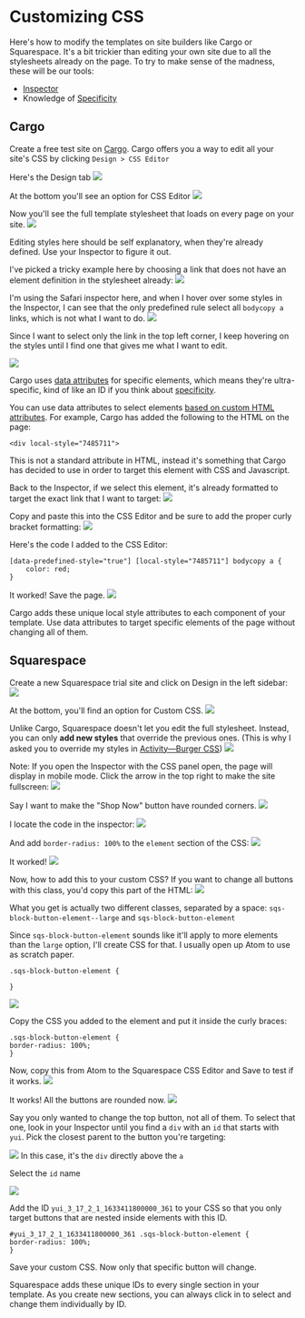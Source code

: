 # Customizing CSS
Here's how to modify the templates on site builders like Cargo or Squarespace. It's a bit trickier than editing your own site due to all the stylesheets already on the page. To try to make sense of the madness, these will be our tools:

- [Inspector](https://github.com/coding-for-designers/ICD-Course-Reader/blob/main/Tutorials/Web%20Inspector.md)
- Knowledge of [Specificity](https://github.com/coding-for-designers/ICD-Course-Reader/blob/main/Tutorials/Order%20Matters%20-%20The%20Cascade.md)

## Cargo
Create a free test site on [Cargo](https://cargo.site). Cargo offers you a way to edit all your site's CSS by clicking `Design > CSS Editor`

Here's the Design tab
![](attachments/Screen%20Shot%202021-10-04%20at%209.51.21%20PM.png)

At the bottom you'll see an option for CSS Editor
![](attachments/Screen%20Shot%202021-10-04%20at%209.51.25%20PM.png)

Now you'll see the full template stylesheet that loads on every page on your site.
![](attachments/Screen%20Shot%202021-10-04%20at%209.51.30%20PM.png)

Editing styles here should be self explanatory, when they're already defined. Use your Inspector to figure it out.

I've picked a tricky example here by choosing a link that does not have an element definition in the stylesheet already:
![](attachments/Screen%20Shot%202021-10-04%20at%209.54.39%20PM.png)

I'm using the Safari inspector here, and when I hover over some styles in the Inspector, I can see that the only predefined rule select all `bodycopy a` links, which is not what I want to do.
![](attachments/Screen%20Shot%202021-10-04%20at%209.55.33%20PM.png)

Since I want to select only the link in the top left corner, I keep hovering on the styles until I find one that gives me what I want to edit.

![](attachments/Screen%20Shot%202021-10-04%20at%209.54.28%20PM.png)

Cargo uses [data attributes](https://developer.mozilla.org/en-US/docs/Learn/HTML/Howto/Use_data_attributes) for specific elements, which means they're ultra-specific, kind of like an ID if you think about [specificity](https://github.com/coding-for-designers/ICD-Course-Reader/blob/main/Tutorials/Order%20Matters%20-%20The%20Cascade.md).

You can use data attributes to select elements [based on custom HTML attributes](https://css-tricks.com/a-complete-guide-to-data-attributes/). For example, Cargo has added the following to the HTML on the page:

`<div local-style="7485711">`

This is not a standard attribute in HTML, instead it's something that Cargo has decided to use in order to target this element with CSS and Javascript.

Back to the Inspector, if we select this element, it's already formatted to target the exact link that I want to target:
![](attachments/Screen%20Shot%202021-10-04%20at%209.54.46%20PM.png)

Copy and paste this into the CSS Editor and be sure to add the proper curly bracket formatting:
![](attachments/Screen%20Shot%202021-10-04%20at%209.55.06%20PM.png)

Here's the code I added to the CSS Editor:
```
[data-predefined-style="true"] [local-style="7485711"] bodycopy a {
    color: red;
}
```

It worked! Save the page.
![](attachments/Screen%20Shot%202021-10-04%20at%209.55.22%20PM.png)

Cargo adds these unique local style attributes to each component of your template. Use data attributes to target specific elements of the page without changing all of them.

## Squarespace
Create a new Squarespace trial site and click on Design in the left sidebar:
![](attachments/Screen%20Shot%202021-10-04%20at%2010.23.01%20PM.png)

At the bottom, you'll find an option for Custom CSS.
![](attachments/Screen%20Shot%202021-10-04%20at%2010.23.27%20PM.png)

Unlike Cargo, Squarespace doesn't let you edit the full stylesheet. Instead, you can only **add new styles** that override the previous ones. (This is why I asked you to override my styles in [Activity—Burger CSS](Activity—Burger%20CSS.md))
![](attachments/Screen%20Shot%202021-10-04%20at%2010.23.42%20PM.png)

Note: If you open the Inspector with the CSS panel open, the page will display in mobile mode. Click the arrow in the top right to make the site fullscreen:
![](attachments/Screen%20Shot%202021-10-04%20at%2010.25.51%20PM.png)

Say I want to make the "Shop Now" button have rounded corners.
![](attachments/Screen%20Shot%202021-10-04%20at%2010.31.57%20PM.png)

I locate the code in the inspector:
![](attachments/Screen%20Shot%202021-10-04%20at%2010.31.55%20PM.png)

And add `border-radius: 100%` to the `element` section of the CSS:
![](attachments/Screen%20Shot%202021-10-04%20at%2010.32.01%20PM.png)

It worked!
![](attachments/Screen%20Shot%202021-10-04%20at%2010.32.04%20PM.png)

Now, how to add this to your custom CSS?
If you want to change all buttons with this class, you'd copy this part of the HTML:
![](attachments/Screen%20Shot%202021-10-04%20at%2010.32.50%20PM.png)

What you get is actually two different classes, separated by a space:
`sqs-block-button-element--large` and `sqs-block-button-element`

Since `sqs-block-button-element` sounds like it'll apply to more elements than the `large` option, I'll create CSS for that. I usually open up Atom to use as scratch paper.

```
.sqs-block-button-element {

}
```

![](attachments/Screen%20Shot%202021-10-04%20at%2010.34.59%20PM.png)

Copy the CSS you added to the element and put it inside the curly braces:

```
.sqs-block-button-element {
border-radius: 100%;
}
```

Now, copy this from Atom to the Squarespace CSS Editor and Save to test if it works.
![](attachments/Screen%20Shot%202021-10-04%20at%2010.36.06%20PM.png)

It works! All the buttons are rounded now.
![](attachments/Screen%20Shot%202021-10-04%20at%2010.36.18%20PM.png)

Say you only wanted to change the top button, not all of them. To select that one, look in your Inspector until you find a `div` with an `id` that starts with `yui`. Pick the closest parent to the button you're targeting:

![](attachments/Screen%20Shot%202021-10-04%20at%2010.36.27%20PM.png)
In this case, it's the `div` directly above the `a`

Select the `id` name

![](attachments/Screen%20Shot%202021-10-04%20at%2010.33.11%20PM.png)

Add the ID `yui_3_17_2_1_1633411800000_361` to your CSS so that you only target buttons that are nested inside elements with this ID.

```
#yui_3_17_2_1_1633411800000_361 .sqs-block-button-element {
border-radius: 100%;
}
```

Save your custom CSS. Now only that specific button will change.

Squarespace adds these unique IDs to every single section in your template. As you create new sections, you can always click in to select and change them individually by ID.